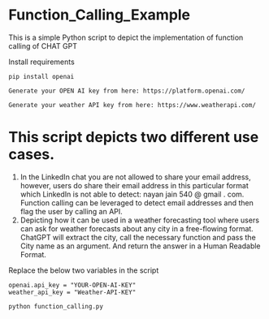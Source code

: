 # Function_Calling_Example
This is a simple Python script to depict the implementation of function calling of CHAT GPT

Install requirements
```
pip install openai
```

```
Generate your OPEN AI key from here: https://platform.openai.com/

Generate your weather API key from here: https://www.weatherapi.com/
```

# This script depicts two different use cases.
1. In the LinkedIn chat you are not allowed to share your email address, however, users do share their email address in this particular format which LinkedIn is not able to detect: nayan jain 540 @ gmail . com. Function calling can be leveraged to detect email addresses and then flag the user by calling an API. 
2. Depicting how it can be used in a weather forecasting tool where users can ask for weather forecasts about any city in a free-flowing format. ChatGPT will extract the city, call the necessary function and pass the City name as an argument. And return the answer in a Human Readable Format. 


Replace the below two variables in the script
```
openai.api_key = "YOUR-OPEN-AI-KEY"
weather_api_key = "Weather-API-KEY"
```

```
python function_calling.py
```